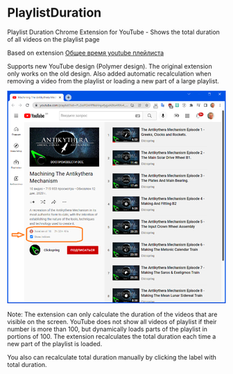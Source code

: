 # PlaylistDuration
Playlist Duration Chrome Extension for YouTube - Shows the total duration of all videos on the playlist page

Based on extension [Общее время youtube плейлиста](https://chrome.google.com/webstore/detail/%D0%BE%D0%B1%D1%89%D0%B5%D0%B5-%D0%B2%D1%80%D0%B5%D0%BC%D1%8F-youtube-%D0%BF%D0%BB%D0%B5%D0%B9%D0%BB/iijhpmeejoegjpicbohaemappolpihea)

Supports new YouTube design (Polymer design). The original extension only works on the old design.
Also added automatic recalculation when removing a video from the playlist or loading a new part of a large playlist.

![](./PlaylistDurationWithArrows.png "Elements added by PlaylistDuration Extension")

Note:
The extension can only calculate the duration of the videos that are visible on the screen. YouTube does not show all videos of playlist if their number is more than 100, but dynamically loads parts of the playlist in portions of 100. 
The extension recalculates the total duration each time a new part of the playlist is loaded.

You also can recalculate total duration manually by clicking the label with total duration.